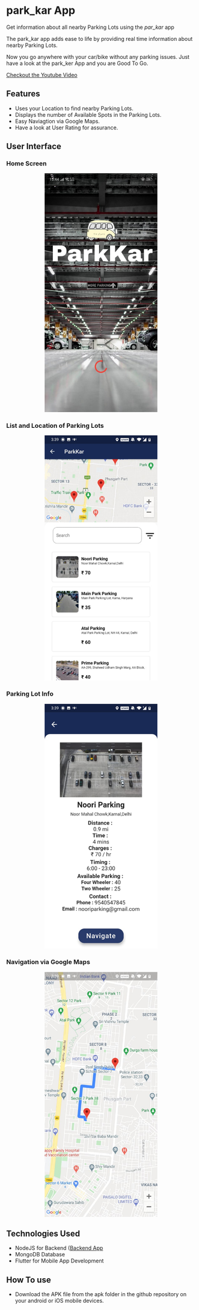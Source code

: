 # park_kar App

Get information about all nearby Parking Lots using the <i>par_kar</i> app

The park_kar app adds ease to life by providing real time information about nearby Parking Lots. 

Now you go anywhere with your car/bike without any parking issues. Just have a look at the park_ker App and you are Good To Go.


<a href="https://youtu.be/byUXP8DwfmM" target="_blank">Checkout the Youtube Video</i></a>
## Features

* Uses your Location to find nearby Parking Lots.
* Displays the number of Available Spots in the Parking Lots.
* Easy Naviagtion via Google Maps.
* Have a look at User Rating for assurance.

## User Interface

### Home Screen
<p align="center">
<img src="https://github.com/vinaydahiya04/ParkKar/blob/markdown-testing/images/homescreen.jpeg" width="300" margin="auto"/>
</p>

### List and Location of Parking Lots
<p align="center">
<img src="https://github.com/vinaydahiya04/ParkKar/blob/markdown-testing/images/Mapandlist.jpeg" width="300" margin="auto"/>
</p>

### Parking Lot Info
<p align="center">
<img src="https://github.com/vinaydahiya04/ParkKar/blob/markdown-testing/images/parkinglotinfo.jpeg" width = "300" margin="auto"/>
</p>

### Navigation via Google Maps
<p align="center">
<img src="https://github.com/vinaydahiya04/ParkKar/blob/markdown-testing/images/route.jpeg" width = "300" margin="auto"/>
</p>

## Technologies Used

* NodeJS for Backend (<a href="https://park-kar-server.herokuapp.com/">Backend App</a>
* MongoDB Database
* Flutter for Mobile App Development

## How To use
* Download the APK file from the apk folder in the github repository on your android or iOS mobile devices.
